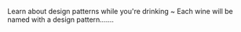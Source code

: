 Learn about design patterns while you're drinking ~
  Each wine will be named with a design pattern.......
